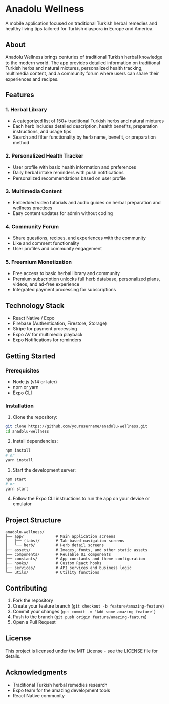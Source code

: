 # Anadolu Wellness

A mobile application focused on traditional Turkish herbal remedies and healthy living tips tailored for Turkish diaspora in Europe and America.

## About

Anadolu Wellness brings centuries of traditional Turkish herbal knowledge to the modern world. The app provides detailed information on traditional Turkish herbs and natural mixtures, personalized health tracking, multimedia content, and a community forum where users can share their experiences and recipes.

## Features

### 1. Herbal Library
- A categorized list of 150+ traditional Turkish herbs and natural mixtures
- Each herb includes detailed description, health benefits, preparation instructions, and usage tips
- Search and filter functionality by herb name, benefit, or preparation method

### 2. Personalized Health Tracker
- User profile with basic health information and preferences
- Daily herbal intake reminders with push notifications
- Personalized recommendations based on user profile

### 3. Multimedia Content
- Embedded video tutorials and audio guides on herbal preparation and wellness practices
- Easy content updates for admin without coding

### 4. Community Forum
- Share questions, recipes, and experiences with the community
- Like and comment functionality
- User profiles and community engagement

### 5. Freemium Monetization
- Free access to basic herbal library and community
- Premium subscription unlocks full herb database, personalized plans, videos, and ad-free experience
- Integrated payment processing for subscriptions

## Technology Stack

- React Native / Expo
- Firebase (Authentication, Firestore, Storage)
- Stripe for payment processing
- Expo AV for multimedia playback
- Expo Notifications for reminders

## Getting Started

### Prerequisites

- Node.js (v14 or later)
- npm or yarn
- Expo CLI

### Installation

1. Clone the repository:
```bash
git clone https://github.com/yourusername/anadolu-wellness.git
cd anadolu-wellness
```

2. Install dependencies:
```bash
npm install
# or
yarn install
```

3. Start the development server:
```bash
npm start
# or
yarn start
```

4. Follow the Expo CLI instructions to run the app on your device or emulator

## Project Structure

```
anadolu-wellness/
├── app/              # Main application screens
│   ├── (tabs)/       # Tab-based navigation screens
│   └── herb/         # Herb detail screens
├── assets/           # Images, fonts, and other static assets
├── components/       # Reusable UI components
├── constants/        # App constants and theme configuration
├── hooks/            # Custom React hooks
├── services/         # API services and business logic
└── utils/            # Utility functions
```

## Contributing

1. Fork the repository
2. Create your feature branch (`git checkout -b feature/amazing-feature`)
3. Commit your changes (`git commit -m 'Add some amazing feature'`)
4. Push to the branch (`git push origin feature/amazing-feature`)
5. Open a Pull Request

## License

This project is licensed under the MIT License - see the LICENSE file for details.

## Acknowledgments

- Traditional Turkish herbal remedies research
- Expo team for the amazing development tools
- React Native community

